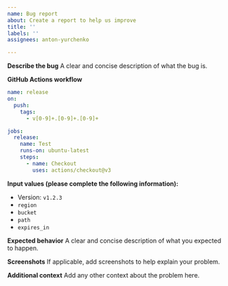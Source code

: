 ```yaml
---
name: Bug report
about: Create a report to help us improve
title: ''
labels: ''
assignees: anton-yurchenko

---
```


**Describe the bug**
A clear and concise description of what the bug is.

**GitHub Actions workflow**

```yaml
name: release
on:
  push:
    tags:
      - v[0-9]+.[0-9]+.[0-9]+

jobs:
  release:
    name: Test
    runs-on: ubuntu-latest
    steps:
      - name: Checkout
        uses: actions/checkout@v3
```

**Input values (please complete the following information):**

- Version: `v1.2.3`
- `region`
- `bucket`
- `path`
- `expires_in`

**Expected behavior**
A clear and concise description of what you expected to happen.

**Screenshots**
If applicable, add screenshots to help explain your problem.

**Additional context**
Add any other context about the problem here.
